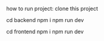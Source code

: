 how to run project:
clone this project 

cd backend
npm i
npm run dev

cd frontend
npm i
npm run dev

